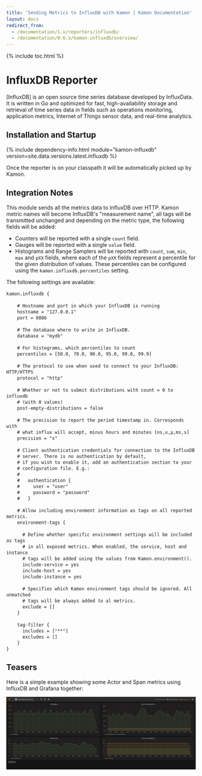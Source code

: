 ```yaml
---
title: 'Sending Metrics to InfluxDB with Kamon | Kamon Documentation'
layout: docs
redirect_from:
  - /documentation/1.x/reporters/influxdb/
  - /documentation/0.6.x/kamon-influxdb/overview/
---
```


{% include toc.html %}

InfluxDB Reporter
=================

[InfluxDB] is an open source time series database developed by InfluxData. It is written in Go and optimized for fast,
high-availability storage and retrieval of time series data in fields such as operations monitoring, application metrics,
Internet of Things sensor data, and real-time analytics.


## Installation and Startup

{% include dependency-info.html module="kamon-influxdb" version=site.data.versions.latest.influxdb %}

Once the reporter is on your classpath it will be automatically picked up by Kamon.

## Integration Notes

This module sends all the metrics data to InfluxDB over HTTP. Kamon metric names will become InfluxDB's "measurement name",
all tags will be transmitted unchanged and depending on the metric type, the following fields will be added:
  - Counters will be reported with a single `count` field.
  - Gauges will be reported with a single `value` field.
  - Histograms and Range Samplers will be reported with `count`, `sum`, `min`, `max` and `pXX` fields, where each of the
    `pXX` fields represent a percentile for the given distribution of values. These percentiles can be configured using
    the `kamon.influxdb.percentiles` setting.

The following settings are available:

```hcl
kamon.influxdb {

    # Hostname and port in which your InfluxDB is running
    hostname = "127.0.0.1"
    port = 8086

    # The database where to write in InfluxDB.
    database = "mydb"

    # For histograms, which percentiles to count
    percentiles = [50.0, 70.0, 90.0, 95.0, 99.0, 99.9]

    # The protocol to use when used to connect to your InfluxDB: HTTP/HTTPS
    protocol = "http"

    # Whether or not to submit distributions with count = 0 to influxdb
    # (with 0 values)
    post-empty-distributions = false

    # The precision to report the period timestamp in. Corresponds with
    # what influx will accept, minus hours and minutes [ns,u,µ,ms,s]
    precision = "s"

    # Client authentication credentials for connection to the InfluxDB
    # server. There is no authentication by default,
    # if you wish to enable it, add an authentication section to your
    # configuration file. E.g.:
    #
    #   authentication {
    #     user = "user"
    #     password = "password"
    #   }

    # Allow including environment information as tags on all reported metrics.
    environment-tags {

      # Define whether specific environment settings will be included as tags
      # in all exposed metrics. When enabled, the service, host and instance
      # tags will be added using the values from Kamon.environment().
      include-service = yes
      include-host = yes
      include-instance = yes

      # Specifies which Kamon environment tags should be ignored. All unmatched
      # tags will be always added to al metrics.
      exclude = []
    }

    tag-filter {
      includes = ["**"]
      excludes = []
    }
}

```


Teasers
-------

Here is a simple example showing some Actor and Span metrics using InfluxDB and Grafana together:

<img class="img-fluid my-4" src="/assets/img/influxdb-dashboard.png">

[Datadog]: http://www.datadoghq.com/
[get started]: /docs/latest/guides/getting-started/
